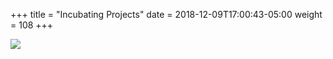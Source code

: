 +++
title = "Incubating Projects"
date = 2018-12-09T17:00:43-05:00
weight = 108
+++


![](/intro-k8/images/incubating.png)
 
